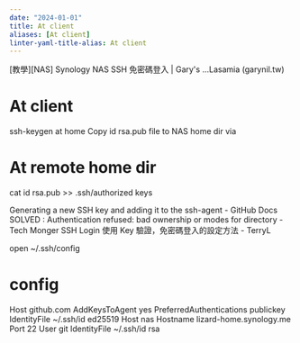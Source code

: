```yaml
---
date: "2024-01-01"
title: At client
aliases: [At client]
linter-yaml-title-alias: At client
---
```


[教學][NAS] Synology NAS SSH 免密碼登入 | Gary's ...Lasamia (garynil.tw)

# At client
ssh-keygen at home
Copy id rsa.pub file to NAS home dir via 
# At remote home dir
cat id rsa.pub >> .ssh/authorized keys

Generating a new SSH key and adding it to the ssh-agent - GitHub Docs
SOLVED : Authentication refused: bad ownership or modes for directory - Tech Monger
SSH Login 使用 Key 驗證，免密碼登入的設定方法 - TerryL


 open ~/.ssh/config     
 # config
Host github.com
  AddKeysToAgent yes
  PreferredAuthentications publickey
  IdentityFile ~/.ssh/id ed25519
Host nas
  Hostname lizard-home.synology.me
  Port 22
  User git
  IdentityFile ~/.ssh/id rsa